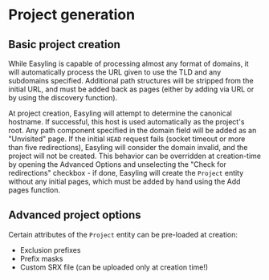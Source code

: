 # Project generation
## Basic project creation

While Easyling is capable of processing almost any format of domains, it will automatically process the URL given to use the TLD and any subdomains specified. Additional path structures will be stripped from the initial URL, and must be added back as pages (either by adding via URL or by using the discovery function).

At project creation, Easyling will attempt to determine the canonical hostname. If successful, this host is used automatically as the project's root. Any path component specified in the domain field will be added as an "Unvisited" page.
If the initial `HEAD` request fails (socket timeout or more than five redirections), Easyling will consider the domain invalid, and the project will not be created. This behavior can be overridden at creation-time by opening the Advanced Options and unselecting the "Check for redirections" checkbox - if done, Easyling will create the `Project` entity without any initial pages, which must be added by hand using the Add pages function.

## Advanced project options

Certain attributes of the `Project` entity can be pre-loaded at creation:
- Exclusion prefixes
- Prefix masks
- Custom SRX file (can be uploaded only at creation time!)
